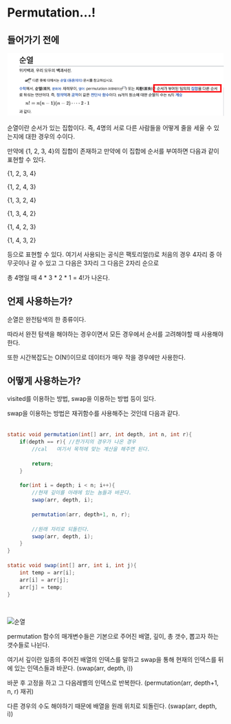 Permutation...!
===============

## 들어가기 전에

![순열](./img/WTP.png)

순열이란 순서가 있는 집합이다. 즉, 4명의 서로 다른 사람들을 어떻게 줄을 세울 수 있는지에 대한 경우의 수이다.

만약에 {1, 2, 3, 4}의 집합이 존재하고 만약에 이 집합에 순서를 부여하면 다음과 같이 표현할 수 있다.

{1, 2, 3, 4}

{1, 2, 4, 3}

{1, 3, 2, 4}

{1, 3, 4, 2}

{1, 4, 2, 3}

{1, 4, 3, 2}

등으로 표현할 수 있다. 여기서 사용되는 공식은 팩토리얼(!)로 처음의 경우 4자리 중 아무곳이나 갈 수 있고 그 다음은 3자리 그 다음은 2자리 순으로

총 4명일 때 4 * 3 * 2 * 1 = 4!가 나온다.

## 언제 사용하는가?

순열은 완전탐색의 한 종류이다. 

따라서 완전 탐색을 해야하는 경우이면서 모든 경우에서 순서를 고려해야할 때 사용해야한다.

또한 시간복잡도는 O(N!)이므로 데이터가 매우 작을 경우에만 사용한다.

## 어떻게 사용하는가?

visited를 이용하는 방법, swap을 이용하는 방법 등이 있다.

swap을 이용하는 방법은 재귀함수를 사용해주는 것인데 다음과 같다.

```java

static void permutation(int[] arr, int depth, int n, int r){
    if(depth == r){ //한가지의 경우가 나온 경우
        //cal   여기서 목적에 맞는 계산을 해주면 된다.

        return;
    }

    for(int i = depth; i < n; i++){
        //현재 깊이를 아래에 있는 놈들과 바꾼다.
        swap(arr, depth, i);
        
        permutation(arr, depth+1, n, r);

        //원래 자리로 되돌린다.
        swap(arr, depth, i);
    }
}

static void swap(int[] arr, int i, int j){
    int temp = arr[i];
    arr[i] = arr[j];
    arr[j] = temp;
}

```

<Br>

![순열](https://user-images.githubusercontent.com/55946791/65956241-e593de80-e484-11e9-84f7-39d8d818e53f.png)


permutation 함수의 매개변수들은 기본으로 주어진 배열, 깊이, 총 갯수, 뽑고자 하는 갯수들로 나뉜다.

여기서 깊이란 일종의 주어진 배열의 인덱스를 말하고 swap을 통해 현재의 인덱스를 뒤에 있는 인덱스들과 바꾼다. (swap(arr, depth, i))

바꾼 후 고정을 하고 그 다음레벨의 인덱스로 반복한다. (permutation(arr, depth+1, n, r) 재귀)

다른 경우의 수도 해야하기 때문에 배열을 원래 위치로 되돌린다. (swap(arr, depth, i))